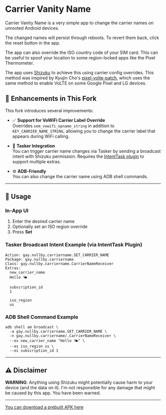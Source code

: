 # Carrier Vanity Name

Carrier Vanity Name is a very simple app to change the carrier names on unrooted Android devices.

The changed names will persist through reboots. To revert them back, click the reset button in the app.

The app can also override the ISO country code of your SIM card. This can be useful to spoof your location to some region-locked apps like the Pixel Thermometer.

The app uses [Shizuku](https://shizuku.rikka.app/) to achieve this using carrier config overrides. This method was inspired by Kyujin Cho's [pixel-volte-patch](https://github.com/kyujin-cho/pixel-volte-patch), which uses the same method to enable VoLTE on some Google Pixel and LG devices.

## 🔧 Enhancements in This Fork
This fork introduces several improvements:

- ✅ **Support for VoWiFi Carrier Label Override**  
  Overrides `sem_vowifi_opname_string` in addition to `KEY_CARRIER_NAME_STRING`, allowing you to change the carrier label that appears during WiFi calling.

- 📱 **Tasker Integration**  
  You can trigger carrier name changes via Tasker by sending a broadcast intent with Shizuku permission. Requires the [IntentTask plugin](https://play.google.com/store/apps/details?id=com.balda.intenttask) to support multiple extras.

- ⚙️ **ADB-Friendly**  
  You can also change the carrier name using ADB shell commands.

---

## 🚀 Usage

### In-App UI
1. Enter the desired carrier name
2. Optionally set an ISO region override
3. Press **Set**

### Tasker Broadcast Intent Example (via IntentTask Plugin)
```
Action: gay.nullby.carriername.SET_CARRIER_NAME
Package: gay.nullby.carriername
Class: gay.nullby.carriername.CarrierNameReceiver
Extras:
  new_carrier_name
  Hello 🌤️

  subscription_id
  1

  iso_region
  us
```

### ADB Shell Command Example
```
adb shell am broadcast \
  -a gay.nullby.carriername.SET_CARRIER_NAME \
  -n gay.nullby.carriername/.CarrierNameReceiver \
  --es new_carrier_name "Hello 🌤️" \
  --es iso_region us \
  --ei subscription_id 1
```

---

## ⚠️ Disclaimer
**WARNING**: Anything using Shizuku might potentially cause harm to your device (and the data on it). I'm not responsible for any damage that might be caused by this app. You have been warned.

---

[You can download a prebuilt APK here](https://github.com/rhubarbshoelaces/CarrierVanityName/releases)
